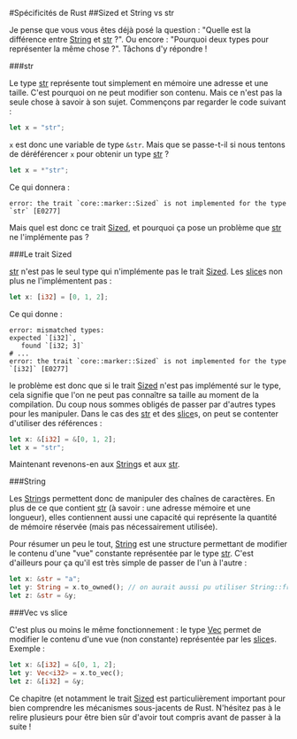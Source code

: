 #Spécificités de Rust
##Sized et String vs str

Je pense que vous vous êtes déjà posé la question : "Quelle est la différence entre [String](https://doc.rust-lang.org/std/string/struct.String.html) et [str](https://doc.rust-lang.org/std/primitive.str.html) ?". Ou encore : "Pourquoi deux types pour représenter la même chose ?". Tâchons d'y répondre !

###str

Le type [str](https://doc.rust-lang.org/std/primitive.str.html) représente tout simplement en mémoire une adresse et une taille. C'est pourquoi on ne peut modifier son contenu. Mais ce n'est pas la seule chose à savoir à son sujet. Commençons par regarder le code suivant :

```Rust
let x = "str";
```

`x` est donc une variable de type `&str`. Mais que se passe-t-il si nous tentons de déréférencer `x` pour obtenir un type [str](https://doc.rust-lang.org/std/primitive.str.html) ?

```Rust
let x = *"str";
```

Ce qui donnera :

```Shell
error: the trait `core::marker::Sized` is not implemented for the type `str` [E0277]
```

Mais quel est donc ce trait [Sized](https://doc.rust-lang.org/std/marker/trait.Sized.html), et pourquoi ça pose un problème que [str](https://doc.rust-lang.org/std/primitive.str.html) ne l'implémente pas ?

###Le trait Sized

[str](https://doc.rust-lang.org/std/primitive.str.html) n'est pas le seul type qui n'implémente pas le trait [Sized](https://doc.rust-lang.org/std/marker/trait.Sized.html). Les [slice](https://doc.rust-lang.org/std/primitive.slice.html)s non plus ne l'implémentent pas :

```Rust
let x: [i32] = [0, 1, 2];
```

Ce qui donne :

```Shell
error: mismatched types:
expected `[i32]`,
   found `[i32; 3]`
# ...
error: the trait `core::marker::Sized` is not implemented for the type `[i32]` [E0277]
```

le problème est donc que si le trait [Sized](https://doc.rust-lang.org/std/marker/trait.Sized.html) n'est pas implémenté sur le type, cela signifie que l'on ne peut pas connaître sa taille au moment de la compilation. Du coup nous sommes obligés de passer par d'autres types pour les manipuler. Dans le cas des [str](https://doc.rust-lang.org/std/primitive.str.html) et des [slice](https://doc.rust-lang.org/std/primitive.slice.html)s, on peut se contenter d'utiliser des références :

```Rust
let x: &[i32] = &[0, 1, 2];
let x = "str";
```

Maintenant revenons-en aux [String](https://doc.rust-lang.org/std/string/struct.String.html)s et aux [str](https://doc.rust-lang.org/std/primitive.str.html).

###String

Les [String](https://doc.rust-lang.org/std/string/struct.String.html)s permettent donc de manipuler des chaînes de caractères. En plus de ce que contient [str](https://doc.rust-lang.org/std/primitive.str.html) (à savoir : une adresse mémoire et une longueur), elles contiennent aussi une capacité qui représente la quantité de mémoire réservée (mais pas nécessairement utilisée).

Pour résumer un peu le tout, [String](https://doc.rust-lang.org/std/string/struct.String.html) est une structure permettant de modifier le contenu d'une "vue" constante représentée par le type [str](https://doc.rust-lang.org/std/primitive.str.html). C'est d'ailleurs pour ça qu'il est très simple de passer de l'un à l'autre :

```Rust
let x: &str = "a";
let y: String = x.to_owned(); // on aurait aussi pu utiliser String::from
let z: &str = &y;
```

###Vec vs slice

C'est plus ou moins le même fonctionnement : le type [Vec](https://doc.rust-lang.org/std/vec/struct.Vec.html) permet de modifier le contenu d'une vue (non constante) représentée par les [slice](https://doc.rust-lang.org/std/primitive.slice.html)s. Exemple :

```Rust
let x: &[i32] = &[0, 1, 2];
let y: Vec<i32> = x.to_vec();
let z: &[i32] = &y;
```

Ce chapitre (et notamment le trait [Sized](https://doc.rust-lang.org/std/marker/trait.Sized.html) est particulièrement important pour bien comprendre les mécanismes sous-jacents de Rust. N'hésitez pas à le relire plusieurs pour être bien sûr d'avoir tout compris avant de passer à la suite !
